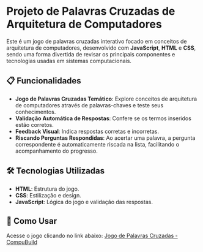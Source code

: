 # Projeto de Palavras Cruzadas de Arquitetura de Computadores

Este é um jogo de palavras cruzadas interativo focado em conceitos de arquitetura de computadores, desenvolvido com **JavaScript**, **HTML** e **CSS**, sendo uma forma divertida de revisar os principais componentes e tecnologias usadas em sistemas computacionais.

## 📋 Funcionalidades

- **Jogo de Palavras Cruzadas Temático**: Explore conceitos de arquitetura de computadores através de palavras-chaves e teste seus conhecimentos.
- **Validação Automática de Respostas**: Confere se os termos inseridos estão corretos.
- **Feedback Visual**: Indica respostas corretas e incorretas.
- **Riscando Perguntas Respondidas**: Ao acertar uma palavra, a pergunta correspondente é automaticamente riscada na lista, facilitando o acompanhamento do progresso.


## 🛠️ Tecnologias Utilizadas

- **HTML**: Estrutura do jogo.
- **CSS**: Estilização e design.
- **JavaScript**: Lógica do jogo e validação das respostas.

## 🚀 Como Usar

Acesse o jogo clicando no link abaixo:
[Jogo de Palavras Cruzadas - CompuBuild](https://silveriolaridev.github.io/cruzadinha/)


